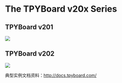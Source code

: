 <h1>The TPYBoard v20x Series</h1>

<h2>TPYBoard v201</h2>

<img src="https://github.com/TPYBoard/developmentBoard/blob/master/TPYBoard-v20x-master/image/v201.jpg" style="max-width:100%;">

<h2>TPYBoard v202</h2>

<img src="https://github.com/TPYBoard/developmentBoard/blob/master/TPYBoard-v20x-master/image/v202.png" style="max-width:100%;">


典型实例文档资料：http://docs.tpyboard.com/

